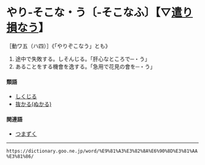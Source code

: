 # やり‐そこな・う〔‐そこなふ〕【▽[遣り](やり（遣り）)[損なう](%E3%81%9D%E3%81%93%E3%81%AA%E3%81%86%EF%BC%88%E6%90%8D%E3%81%AA%E3%81%86%EF%BC%8F%E5%AE%B3%E3%81%86%EF%BC%89.md)】
［動ワ五（ハ四）］《「やりぞこなう」とも》

1.  途中で失敗する。しそんじる。「肝心なところで─・う」
2.  あることをする機會を逸する。「急用で花見の會を─・う」
    

#### 類語

-   [しくじる](https://dictionary.goo.ne.jp//word/%E3%81%97%E3%81%8F%E3%81%98%E3%82%8B/#jn-95339)
-   [抜かる(ぬかる)](https://dictionary.goo.ne.jp//word/%E6%8A%9C%E3%81%8B%E3%82%8B/#jn-169143)

#### 関連語

-   [つまずく](https://dictionary.goo.ne.jp//word/%E8%BA%93%E3%81%8F/#jn-148153)

---
`https://dictionary.goo.ne.jp/word/%E9%81%A3%E3%82%8A%E6%90%8D%E3%81%AA%E3%81%86/`